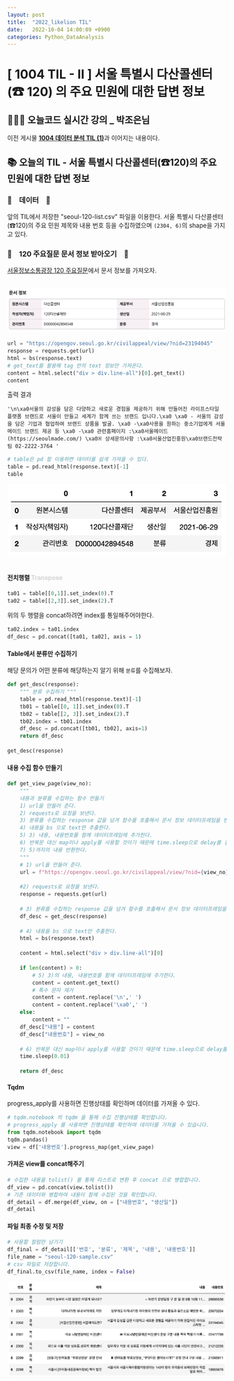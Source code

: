 ```yaml
---
layout: post
title:  "2022_likelion TIL"
date:   2022-10-04 14:00:09 +0900
categories: Python_DataAnalysis
---
```

# [ 1004 TIL - II ] 서울 특별시 다산콜센터 (☎ 120) 의 주요 민원에 대한 답변 정보

## 👩🏻‍💻 오늘코드 실시간 강의 _ 박조은님
이전 게시물 [**1004 데이터 분석 TIL (1)**](https://seul1230.github.io/2022_likelion/2022-10-04-likelion-TIL1/)과 이어지는 내용이다.

## 📚 오늘의 TIL - 서울 특별시 다산콜센터(☎120)의 주요 민원에 대한 답변 정보

### 🐾　데이터　🐾
앞의 TIL에서 저장한 "seoul-120-list.csv" 파일을 이용한다. 서울 특별시 다산콜센터(☎120)의 주요 민원 제목와 내용 번호 등을 수집하였으며 `(2304, 6)`의 shape을 가지고 있다.

### 🐾　120 주요질문 문서 정보 받아오기　🐾
[서울정보소통광장 120 주요질문](https://opengov.seoul.go.kr/civilappeal/view/?nid=23194045)에서 문서 정보를 가져오자.  <br/><br/>

![doc_info](/assets/img/img_221004/doc_info.png) <br/>

```python
url = "https://opengov.seoul.go.kr/civilappeal/view/?nid=23194045"
response = requests.get(url)
html = bs(response.text)
# get_text를 활용해 tag 안의 text 정보만 가져온다.
content = html.select("div > div.line-all")[0].get_text()
content
```
출력 결과
```
'\n\xa0서울의 감성을 담은 다양하고 새로운 경험을 제공하기 위해 만들어진 라이프스타일 플랫폼 브랜드로 서울이 만들고 세계가 함께 쓰는 브랜드 입니다.\xa0 \xa0 - 서울의 감성을 담은 기업과 협업하여 브랜드 상품을 발굴. \xa0 -\xa0사용을 원하는 중소기업에게 서울메이드 브랜드 제공 등 \xa0 -\xa0 관련홈페이지 :\xa0서울메이드 (https://seoulmade.com/) \xa0※ 상세문의사항 :\xa0서울산업진흥원\xa0브랜드전략팀 02-2222-3764 '
```
```python
# table은 pd 잘 이용하면 데이터를 쉽게 가져올 수 있다. 
table = pd.read_html(response.text)[-1]
table
```
![seoul120_table](/assets/img/img_221004/seoul120_table.png)<br/><br/>


#### 전치행렬 <font color = 'lightgray'>Transpose</font>
```python
ta01 = table[[0,1]].set_index(0).T
ta02 = table[[2,3]].set_index(2).T
```
위의 두 행렬을 concat하려면 index를 통일해주어야한다.
```python
ta02.index = ta01.index
df_desc = pd.concat([ta01, ta02], axis = 1)
```

#### Table에서 분류만 수집하기
해당 문의가 어떤 분류에 해당하는지 알기 위해 `분류`를 수집해보자.
```python
def get_desc(response):
    """ 분류 수집하기 """
    table = pd.read_html(response.text)[-1]
    tb01 = table[[0, 1]].set_index(0).T
    tb02 = table[[2, 3]].set_index(2).T
    tb02.index = tb01.index
    df_desc = pd.concat([tb01, tb02], axis=1)
    return df_desc

get_desc(response)
```

#### 내용 수집 함수 만들기

```python
def get_view_page(view_no):
    """ 
    내용과 분류를 수집하는 함수 만들기
    1) url을 만들어 준다.
    2) requests로 요청을 보낸다.
    3) 분류를 수집하는 response 값을 넘겨 함수를 호출해서 문서 정보 데이터프레임을 반환한다.
    4) 내용을 bs 으로 text만 추출한다.
    5) 3) 내용, 내용번호를 함께 데이터프레임에 추가한다.
    6) 반복문 대신 map이나 apply를 사용할 것이기 때문에 time.sleep으로 delay를 걸어준다.
    7) 5)까지의 내용 반환한다.
    """
    # 1) url을 만들어 준다.
    url = f"https://opengov.seoul.go.kr/civilappeal/view/?nid={view_no}"

    #2) requests로 요청을 보낸다.
    response = requests.get(url)

    # 3) 분류를 수집하는 response 값을 넘겨 함수를 호출해서 문서 정보 데이터프레임을 반환한다.
    df_desc = get_desc(response)

    # 4) 내용을 bs 으로 text만 추출한다.
    html = bs(response.text)

    content = html.select("div > div.line-all")[0]
    
    if len(content) > 0:
        # 5) 3)의 내용, 내용번호를 함께 데이터프레임에 추가한다.
        content = content.get_text()
        # 특수 문자 제거
        content = content.replace('\n',' ')
        content = content.replace('\xa0',' ')
    else:
        content = ""
    df_desc["내용"] = content
    df_desc["내용번호"] = view_no

    # 6) 반복문 대신 map이나 apply를 사용할 것이기 때문에 time.sleep으로 delay를 걸어준다.
    time.sleep(0.01)

    return df_desc    
```
#### Tqdm
progress_apply를 사용하면 진행상태를 확인하며 데이터를 가져올 수 있다.
```python
# tqdm.notebook 의 tqdm 을 통해 수집 진행상태를 확인합니다.
# progress_apply 를 사용하면 진행상태를 확인하며 데이터를 가져올 수 있습니다.
from tqdm.notebook import tqdm
tqdm.pandas()
view = df['내용번호'].progress_map(get_view_page)
```

#### 가져온 view를 concat해주기
```python
# 수집한 내용을 tolist() 를 통해 리스트로 변환 후 concat 으로 병합합니다.
df_view = pd.concat(view.tolist())
# 기존 데이터와 병합하여 내용이 함께 수집된 것을 확인합니다.
df_detail = df.merge(df_view, on = ["내용번호", "생산일"])
df_detail
```

#### 파일 최종 수정 및 저장
```python
# 사용할 컬럼만 남기기
df_final = df_detail[['번호', '분류', '제목', '내용', '내용번호']]
file_name = "seoul-120-sample.csv"
# csv 파일로 저장합니다.
df_final.to_csv(file_name, index = False)
```

![final_120_sample](/assets/img/img_221004/final_120_sample.png) <br/>

<!-- ### 🐾　　🐾
### 🐾　　🐾
### 🐾　　🐾
### 🐾　　🐾
### 🐾　　🐾
### 🐾　　🐾 -->
